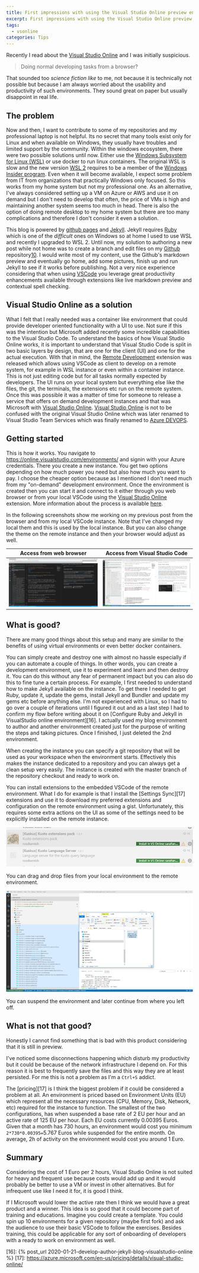 ```yaml
---
title: First impressions with using the Visual Studio Online preview environments
excerpt: First impressions with using the Visual Studio Online preview environments.
tags: 
  - vsonline
categories: Tips
---
```


Recently I read about the [Visual Studio Online][1] and I was initially suspicious. 

> Doing normal developing tasks from a browser? 

That sounded too *science fiction like* to me, not because it is technically not possible but because I am always worried about the usability and productivity of such environments. They sound great on paper but usually disappoint in real life.

## The problem

Now and then, I want to contribute to some of my repositories and my professional laptop is not helpful. Its no secret that many tools exist only for Linux and when available on Windows, they usually have troubles and limited support by the community. Within the windows ecosystem, there were two possible solutions until now. Either use the [Windows Subsystem for Linux (WSL)][3] or use docker to run linux containers. The original WSL is slow and the new version [WSL 2][4] requires to be a member of the [Windows Insider program][5]. Even when it will become available, I expect some problem from IT from organizations that practically Windows only focused. So this works from my home system but not my professional one. As an alternative, I've always considered setting up a VM on Azure or AWS and use it on demand but I don't need to develop that often, the price of VMs is high and maintaining another system seems too much in head. There is also the option of doing remote desktop to my home system but there are too many complications and therefore I don't consider it even a solution.

This blog is powered by [github pages][7] and [Jekyll][6]. Jekyll requires [Ruby][8] which is one of the *difficult* ones on Windows so at home I used to use WSL and recently I upgraded to WSL 2. Until now, my solution to authoring a new post while not home was to create a branch and edit files on my [Github][9] repository[10]. I would write most of my content, use the Github's markdown preview and eventually go home, add some pictures, finish up and run Jekyll to see if it works before publishing. Not a very nice experience considering that when using [VSCode][11] you leverage great productivity enhancements available through extensions like live markdown preview and contextual spell checking.

## Visual Studio Online as a solution

What I felt that I really needed was a container like environment that could provide developer oriented functionality with a UI to use. Not sure if this was the intention but Microsoft added recently some incredible capabilities to the Visual Studio Code. To understand the basics of how Visual Studio Online works, it is important to understand that Visual Studio Code is split in two basic layers by design, that are one for the client (UI) and one for the actual execution. With that in mind, the [Remote Development][12] extension was released which allows using VSCode as client to develop on a remote system, for example in WSL instance or even within a container instance. This is not just editing code but for all tasks normally expected by developers. The UI runs on your local system but everything else like the files, the git, the terminals, the extensions etc run on the remote system. Once this was possible it was a matter of time for someone to release a service that offers on demand development instances and that was Microsoft with [Visual Studio Online][1]. [Visual Studio Online][1] is not to be confused with the original Visual Studio Online which was later renamed to Visual Studio Team Services which was finally renamed to [Azure DEVOPS][13].

## Getting started

This is how it works. You navigate to https://online.visualstudio.com/environments/ and signin with your Azure credentials. There you create a new instance. You get two options depending on how much power you need but also how much you want to pay. I choose the cheaper option because as I mentioned I don't need much from my "on-demand" development environment. Once the environment is created then you can start it and connect to it either through you web browser or from your local VSCode using the [Visual Studio Online][15] extension. More information about the process is available [here][14]. 

In the following screenshots show me working on my previous post from the browser and from my local VSCode instance. Note that I've changed my local them and this is used by the local instance. But you can also change the theme on the remote instance and then your browser would adjust as well.

| Access from web browser | Access from Visual Studio Code |
| ----------------------- | ------------------------------ |
| ![Access from web browser](/assets/images/posts/2020-01-21-visual-studio-online-web.png "Access from Visual Studio Code") | ![Access from web browser](/assets/images/posts/2020-01-21-visual-studio-online-vscode.png "Access from Visual Studio Code") |

## What is good?

There are many good things about this setup and many are similar to the benefits of using virtual environments or even better docker containers. 

You can simply create and destroy one with almost no hassle especially if you can automate a couple of things. In other words, you can create a development environment, use it to experiment and learn and then destroy it. You can do this without any fear of permanent impact but you can also do this to fine tune a certain process. For example, I first needed to understand how to make Jekyll available on the instance. To get there I needed to get Ruby, update it, update the gems, install Jekyll and Bundler and update my gems etc before anything else. I'm not experienced with Linux, so I had to go over a couple of iterations until I figured it out and as a last step I had to confirm my flow before writing about it on [Configure Ruby and Jekyll in VisualStudio online environment][16]. I actually used my blog environment to author and another environment created just for the purpose of writing the steps and taking pictures. Once I finished, I just deleted the 2nd environment.

When creating the instance you can specify a git repository that will be used as your workspace when the environment starts. Effectively this makes the instance dedicated to a repository and you can always get a clean setup very easily. The instance is created with the master branch of the repository checkout and ready to work on.

You can install extensions to the embedded VSCode of the remote environment. What I do for example is that I install the [Settings Sync][17] extensions and use it to download my preferred extensions and configuration on the remote environment using a gist. Unfortunately, this requires some extra actions on the UI as some of the settings need to be explicitly installed on the remote instance.

![Install remote extensions](/assets/images/posts/2020-01-23-vscode-install-remote-extension.png "Install remote extensions")

You can drag and drop files from your local environment to the remote environment.

![Drag and drop files](/assets/images/posts/2020-01-23-vscode-drag-and-drop.png "Drag and drop files")

You can suspend the environment and later continue from where you left off.

## What is not that good?

Honestly I cannot find something that is bad with this product considering that it is still in preview. 

I've noticed some disconnections happening which disturb my productivity but it could be because of the network infrastructure I depend on. For this reason it is best to frequently save the files and this way they are at least persisted. For me this is not a problem as I'm a `Ctrl+S` addict.

The [pricing][17] is I think the biggest problem if it could be considered a problem at all. An environment is priced based on Environment Units (EU) which represent all the necessary resources (CPU, Memory, Disk, Network, etc) required for the instance to function. The smallest of the two configurations, has when suspended a base rate of 2 EU per hour and an active rate of 125 EU per hour. Each EU costs currently 0.00395 Euros. Given that a month has 730 hours, an environment would cost you minimum `2*730*0.00395=`5.767 Euros while suspended for the entire month. On average, 2h of activity on the environment would cost you around 1 Euro.

## Summary 

Considering the cost of 1 Euro per 2 hours, Visual Studio Online is not suited for heavy and frequent use because costs would add up and it would probably be better to use a VM or invest in other alternatives. But for infrequent use like I need it for, it is good I think. 

If I Microsoft would lower the active rate then I think we would have a great product and a winner. This idea is so good that it could become part of training and educations. Imagine you could create a template. You could spin up 10 environments for a given repository (maybe first fork) and ask the audience to use their basic VSCode to follow the exercises. Besides training, this could be applicable for any sort of onboarding of developers with a ready to work on environment as well.

[1]: https://online.visualstudio.com/environments/
[2]: https://github.com
[3]: https://en.wikipedia.org/wiki/Windows_Subsystem_for_Linux
[4]: https://docs.microsoft.com/en-us/windows/wsl/wsl2-install
[5]: https://insider.windows.com/en-us/
[6]: https://jekyllrb.com/
[7]: https://pages.github.com/
[8]: https://www.ruby-lang.org/en/
[9]: https://github.com/
[10]: https://github.com/Sarafian/sarafian.github.io
[11]: https://code.visualstudio.com/
[12]: https://marketplace.visualstudio.com/items?itemName=ms-vscode-remote.vscode-remote-extensionpack
[13]: https://azure.microsoft.com/en-us/services/devops/
[14]: https://code.visualstudio.com/docs/remote/vsonline
[15]: https://marketplace.visualstudio.com/items?itemName=ms-vsonline.vsonline
[16]: {% post_url 2020-01-21-develop-author-jekyll-blog-visualstudio-online %}
[17]: https://azure.microsoft.com/en-us/pricing/details/visual-studio-online/